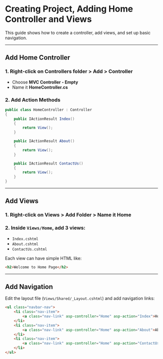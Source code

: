 # Creating Project, Adding Home Controller and Views

This guide shows how to create a controller, add views, and set up basic navigation.

---

## Add Home Controller

### 1. Right-click on **Controllers** folder > Add > Controller
- Choose **MVC Controller - Empty**
- Name it **HomeController.cs**

### 2. Add Action Methods
```csharp
public class HomeController : Controller
{
    public IActionResult Index()
    {
        return View();
    }

    public IActionResult About()
    {
        return View();
    }

    public IActionResult ContactUs()
    {
        return View();
    }
}
```

---

## Add Views

### 1. Right-click on **Views** > Add Folder > Name it **Home**

### 2. Inside `Views/Home`, add 3 views:
- `Index.cshtml`
- `About.cshtml`
- `ContactUs.cshtml`

Each view can have simple HTML like:
```html
<h2>Welcome to Home Page</h2>
```

---

## Add Navigation
Edit the layout file (`Views/Shared/_Layout.cshtml`) and add navigation links:
```html
<ul class="navbar-nav">
    <li class="nav-item">
        <a class="nav-link" asp-controller="Home" asp-action="Index">Home</a>
    </li>
    <li class="nav-item">
        <a class="nav-link" asp-controller="Home" asp-action="About">About</a>
    </li>
    <li class="nav-item">
        <a class="nav-link" asp-controller="Home" asp-action="ContactUs">Contact Us</a>
    </li>
</ul>
```

